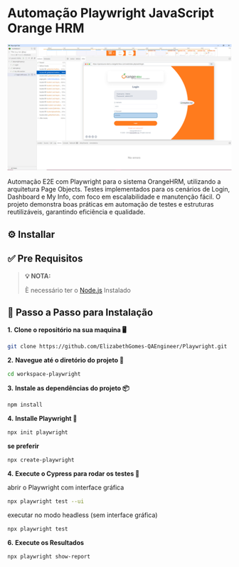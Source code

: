 # Automação Playwright JavaScript Orange HRM 

![Texto alternativo](playwrightframework.png)



Automação E2E com Playwright para o sistema OrangeHRM, utilizando a arquitetura Page Objects. Testes implementados para os cenários de Login, Dashboard e My Info, com foco em escalabilidade e manutenção fácil. O projeto demonstra boas práticas em automação de testes e estruturas reutilizáveis, garantindo eficiência e qualidade.

## ⚙️ Installar


## ✅ Pre Requisitos

> **💡 NOTA:**
> 
> È necessário ter o [Node.js](https://nodejs.org)  Instalado



## 📝 Passo a Passo para Instalação




**1.** **Clone o repositório na sua maquina 🖥️**

```bash
git clone https://github.com/ElizabethGomes-QAEngineer/Playwright.git
```

**2.** **Navegue até o diretório do projeto 📂**

```bash
cd workspace-playwright
````


**3.** **Instale as dependências do projeto 📦**

```bash
npm install 
```

**4.** **Installe Playwright  🚀**

```bash
npx init playwright
```

**se preferir**

```bash
npx create-playwright
```


**4.** **Execute o Cypress para rodar os testes 🚀**

abrir o Playwright com interface gráfica 

```bash
npx playwright test --ui
```

executar no modo headless (sem interface gráfica)

```bash
npx playwright test
```

**6.** **Execute os Resultados**

```bash
npx playwright show-report
```



